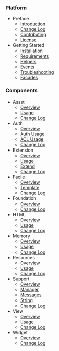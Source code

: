 ### Platform
- Preface
  - [Introduction](/docs/2.0)
  - [Change Log](/docs/2.0/changes)
  - [Contributing](/docs/2.0/contributing)
  - [License](/docs/2.0/license)
- Getting Started
  - [Installation](/docs/2.0/installation)
  - [Requirements](/docs/2.0/installation#requirement)
  - [Helpers](/docs/2.0/helpers)
  - [Events](/docs/2.0/events)
  - [Troubleshooting](/docs/2.0/troubleshoot)
  - [Facades](/docs/2.0/facades)

### Components
- Asset
  - [Overview](/docs/2.0/components/asset)
  - [Usage](/docs/2.0/components/asset/usage)
  - [Change Log](/docs/2.0/components/asset/changes)
- Auth
  - [Overview](/docs/2.0/components/auth)
  - [Auth Usage](/docs/2.0/components/auth/usage)
  - [ACL Usage](/docs/2.0/components/auth/rbac)
  - [Change Log](/docs/2.0/components/auth/changes)
- Extension
  - [Overview](/docs/2.0/components/extension)
  - [Usage](/docs/2.0/components/extension/usage)
  - [Extend](/docs/2.0/components/extension/extend)
  - [Change Log](/docs/2.0/components/extension/changes)
- Facile
  - [Overview](/docs/2.0/components/facile)
  - [Template](/docs/2.0/components/facile/templating)
  - [Change Log](/docs/2.0/components/facile/changes)
- Foundation
  - [Overview](/docs/2.0/components/foundation)
  - [Change Log](/docs/2.0/components/foundation/changes)
- HTML
  - [Overview](/docs/2.0/components/html)
  - [Usage](/docs/2.0/components/html/usage)
  - [Change Log](/docs/2.0/components/html/changes)
- Memory
  - [Overview](/docs/2.0/components/memory)
  - [Usage](/docs/2.0/components/memory/usage)
  - [Change Log](/docs/2.0/components/memory/changes)
- Resources
  - [Overview](/docs/2.0/components/resources)
  - [Usage](/docs/2.0/components/resources/usage)
  - [Change Log](/docs/2.0/components/resources/changes)
- Support
  - [Overview](/docs/2.0/components/support)
  - [Manager](/docs/2.0/components/support/manager)
  - [Messages](/docs/2.0/components/support/messages)
  - [String](/docs/2.0/components/support/str)
  - [Change Log](/docs/2.0/components/support/changes)
- View
  - [Overview](/docs/2.0/components/view)
  - [Usage](/docs/2.0/components/view/usage)
  - [Change Log](/docs/2.0/components/view/changes)
- Widget
  - [Overview](/docs/2.0/components/widget)
  - [Change Log](/docs/2.0/components/widget/changes)
